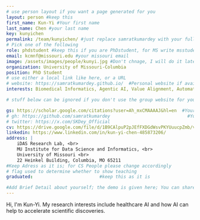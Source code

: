 ```yaml
---
# use person layout if you want a page generated for you
layout: person #keep this
first_name: Kun-Yi #Your first name
last_name: Chen #your last name
key: kunyichen
permalink: /team/kunyichen/ #just replace samratkumardey with your full name (lowercase)
# Pick one of the following
role: phdstudent #keep this if you are PhDstudent, for MS write msstudent
email: kcmnf@missouri.edu #your missouri email
image: /assets/images/people/kunyi.jpg #Don't chnage, I will do it later
organization: University of Missouri-Columbia 
position: PhD Student
# use either a local link like here, or a URL
# website: https://samratkumardey.github.io/  #Personal website if available [recommended]
interests: Biomedical Informatics, Agentic AI, Value Alignment, Automated Science

# stuff below can be ignored if you don't use the group website for your private website

gs: https://scholar.google.com/citations?user=Ah_mxCMAAAAJ&hl=en  #Your Google Scholar
# gh: https://github.com/samratkumardey                             #Your Github
# twitter: https://x.com/SKDey_Official                                                         # Your X
cv: https://drive.google.com/file/d/1B9CAlpuP2pJEfFXDGdWsvPKYUuucpZmb/view?usp=drive_link  #Your Web CV/PDF Link
linkedin: https://www.linkedin.com/in/kun-yi-chen-485873206/                 #Your Linkedin
address: |
    iDAS Research Lab, <br>
    MU Institute for Data Science and Informatics, <br>
    University of Missouri <br>
    22 Heinkel Building, Columbia, MO 65211 
#Keep Adress as it is; for CS People please change accordingly
# flag used to determine whether to show teaching
graduated:                         #keep this as it is

#Add Brief Detail about yourself; the demo is given here; You can share your own
---
```


Hi, I'm Kun-Yi. My research interests include healthcare AI and how AI can help to accelerate scientific discoveries. 

